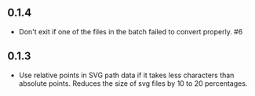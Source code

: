 ## 0.1.4

* Don't exit if one of the files in the batch failed to convert
  properly. #6

## 0.1.3

* Use relative points in SVG path data if it takes less characters
  than absolute points. Reduces the size of svg files by 10 to 20 percentages.
